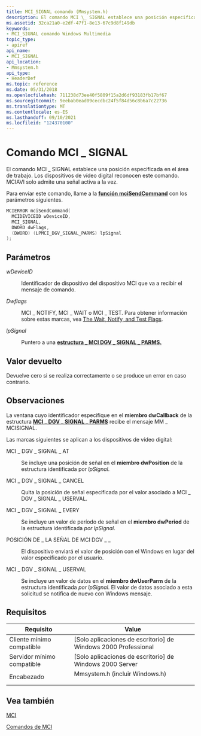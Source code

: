 ```yaml
---
title: MCI_SIGNAL comando (Mmsystem.h)
description: El comando MCI \_ SIGNAL establece una posición especificada en el área de trabajo. Los dispositivos de vídeo digital reconocen este comando. MCIAVI solo admite una señal activa a la vez.
ms.assetid: 32ca21a0-e2df-47f1-8e13-67c9d8f149db
keywords:
- MCI_SIGNAL comando Windows Multimedia
topic_type:
- apiref
api_name:
- MCI_SIGNAL
api_location:
- Mmsystem.h
api_type:
- HeaderDef
ms.topic: reference
ms.date: 05/31/2018
ms.openlocfilehash: 711238d73ee40f5809f15a2d6df93183fb17bf67
ms.sourcegitcommit: 9eebab0ead09cecdbc24f5f84d56c8b6a7c22736
ms.translationtype: MT
ms.contentlocale: es-ES
ms.lasthandoff: 09/10/2021
ms.locfileid: "124370100"
---
```

# <a name="mci_signal-command"></a>Comando MCI \_ SIGNAL

El comando MCI \_ SIGNAL establece una posición especificada en el área de trabajo. Los dispositivos de vídeo digital reconocen este comando. MCIAVI solo admite una señal activa a la vez.

Para enviar este comando, llame a la [**función mciSendCommand**](/previous-versions//dd757160(v=vs.85)) con los parámetros siguientes.


```C++
MCIERROR mciSendCommand(
  MCIDEVICEID wDeviceID, 
  MCI_SIGNAL, 
  DWORD dwFlags, 
  (DWORD) (LPMCI_DGV_SIGNAL_PARMS) lpSignal
);
```



## <a name="parameters"></a>Parámetros

<dl> <dt>

<span id="wDeviceID"></span><span id="wdeviceid"></span><span id="WDEVICEID"></span>*wDeviceID*
</dt> <dd>

Identificador de dispositivo del dispositivo MCI que va a recibir el mensaje de comando.

</dd> <dt>

<span id="dwFlags"></span><span id="dwflags"></span><span id="DWFLAGS"></span>*Dwflags*
</dt> <dd>

MCI \_ NOTIFY, MCI \_ WAIT o MCI \_ TEST. Para obtener información sobre estas marcas, vea [The Wait, Notify, and Test Flags](the-wait-notify-and-test-flags.md).

</dd> <dt>

<span id="lpSignal"></span><span id="lpsignal"></span><span id="LPSIGNAL"></span>*lpSignal*
</dt> <dd>

Puntero a una [**estructura \_ MCI DGV \_ SIGNAL \_ PARMS.**](/windows/desktop/api/Digitalv/ns-digitalv-mci_dgv_signal_parms)

</dd> </dl>

## <a name="return-value"></a>Valor devuelto

Devuelve cero si se realiza correctamente o se produce un error en caso contrario.

## <a name="remarks"></a>Observaciones

La ventana cuyo identificador especifique en el **miembro dwCallback** de la estructura [**MCI \_ DGV \_ SIGNAL \_ PARMS**](/windows/desktop/api/Digitalv/ns-digitalv-mci_dgv_signal_parms) recibe el mensaje MM \_ MCISIGNAL.

Las marcas siguientes se aplican a los dispositivos de vídeo digital:

<dl> <dt>

<span id="MCI_DGV_SIGNAL_AT"></span><span id="mci_dgv_signal_at"></span>MCI \_ DGV \_ SIGNAL \_ AT
</dt> <dd>

Se incluye una posición de señal en el **miembro dwPosition** de la estructura identificada por *lpSignal*.

</dd> <dt>

<span id="MCI_DGV_SIGNAL_CANCEL"></span><span id="mci_dgv_signal_cancel"></span>MCI \_ DGV \_ SIGNAL \_ CANCEL
</dt> <dd>

Quita la posición de señal especificada por el valor asociado a MCI \_ DGV \_ SIGNAL \_ USERVAL.

</dd> <dt>

<span id="MCI_DGV_SIGNAL_EVERY"></span><span id="mci_dgv_signal_every"></span>MCI \_ DGV \_ SIGNAL \_ EVERY
</dt> <dd>

Se incluye un valor de período de señal en el **miembro dwPeriod** de la estructura identificada *por lpSignal*.

</dd> <dt>

<span id="MCI_DGV_SIGNAL_POSITION"></span><span id="mci_dgv_signal_position"></span>POSICIÓN DE \_ LA SEÑAL DE MCI DGV \_ \_
</dt> <dd>

El dispositivo enviará el valor de posición con el Windows en lugar del valor especificado por el usuario.

</dd> <dt>

<span id="MCI_DGV_SIGNAL_USERVAL"></span><span id="mci_dgv_signal_userval"></span>MCI \_ DGV \_ SIGNAL \_ USERVAL
</dt> <dd>

Se incluye un valor de datos en el **miembro dwUserParm** de la estructura identificada *por lpSignal*. El valor de datos asociado a esta solicitud se notifica de nuevo con Windows mensaje.

</dd> </dl>

## <a name="requirements"></a>Requisitos



| Requisito | Value |
|-------------------------------------|-----------------------------------------------------------------------------------------------------------|
| Cliente mínimo compatible<br/> | \[Solo aplicaciones de escritorio\] de Windows 2000 Professional<br/>                                                |
| Servidor mínimo compatible<br/> | \[Solo aplicaciones de escritorio\] de Windows 2000 Server<br/>                                                      |
| Encabezado<br/>                   | <dl> <dt>Mmsystem.h (incluir Windows.h)</dt> </dl> |



## <a name="see-also"></a>Vea también

<dl> <dt>

[MCI](mci.md)
</dt> <dt>

[Comandos de MCI](mci-commands.md)
</dt> </dl>

 

